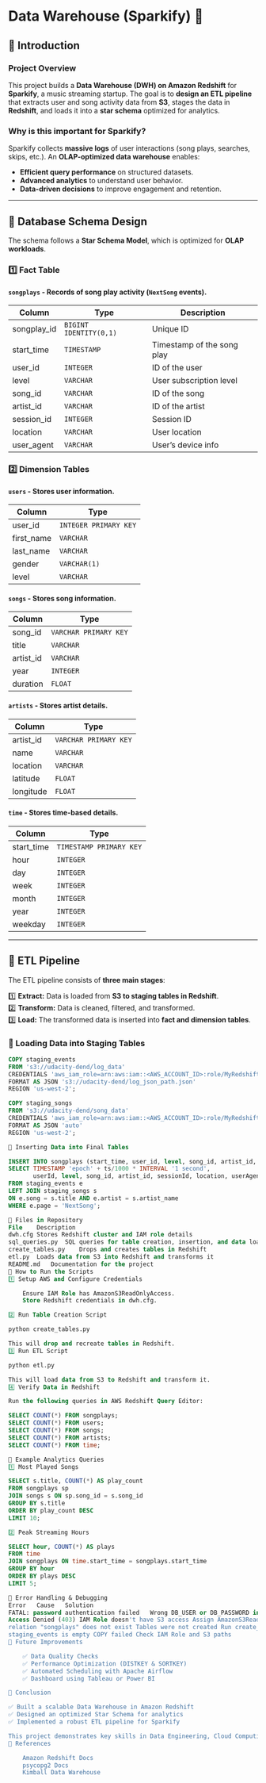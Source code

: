 # Data Warehouse (Sparkify) 🚀

## 📌 Introduction

### Project Overview
This project builds a **Data Warehouse (DWH) on Amazon Redshift** for **Sparkify**, a music streaming startup. The goal is to **design an ETL pipeline** that extracts user and song activity data from **S3**, stages the data in **Redshift**, and loads it into a **star schema** optimized for analytics.

### Why is this important for Sparkify?
Sparkify collects **massive logs** of user interactions (song plays, searches, skips, etc.). An **OLAP-optimized data warehouse** enables:
- **Efficient query performance** on structured datasets.
- **Advanced analytics** to understand user behavior.
- **Data-driven decisions** to improve engagement and retention.

---

## 📌 Database Schema Design

The schema follows a **Star Schema Model**, which is optimized for **OLAP workloads**.

### 1️⃣ Fact Table
#### `songplays` - Records of song play activity (`NextSong` events).

| Column        | Type                     | Description                 |
|--------------|-------------------------|-----------------------------|
| songplay_id  | `BIGINT IDENTITY(0,1)`  | Unique ID                   |
| start_time   | `TIMESTAMP`             | Timestamp of the song play  |
| user_id      | `INTEGER`               | ID of the user              |
| level        | `VARCHAR`               | User subscription level     |
| song_id      | `VARCHAR`               | ID of the song              |
| artist_id    | `VARCHAR`               | ID of the artist            |
| session_id   | `INTEGER`               | Session ID                  |
| location     | `VARCHAR`               | User location               |
| user_agent   | `VARCHAR`               | User’s device info          |

### 2️⃣ Dimension Tables

#### `users` - Stores user information.

| Column      | Type      |
|------------|----------|
| user_id    | `INTEGER PRIMARY KEY` |
| first_name | `VARCHAR` |
| last_name  | `VARCHAR` |
| gender     | `VARCHAR(1)` |
| level      | `VARCHAR` |

#### `songs` - Stores song information.

| Column     | Type      |
|------------|----------|
| song_id    | `VARCHAR PRIMARY KEY` |
| title      | `VARCHAR` |
| artist_id  | `VARCHAR` |
| year       | `INTEGER` |
| duration   | `FLOAT` |

#### `artists` - Stores artist details.

| Column     | Type      |
|------------|----------|
| artist_id  | `VARCHAR PRIMARY KEY` |
| name       | `VARCHAR` |
| location   | `VARCHAR` |
| latitude   | `FLOAT` |
| longitude  | `FLOAT` |

#### `time` - Stores time-based details.

| Column     | Type      |
|------------|----------|
| start_time | `TIMESTAMP PRIMARY KEY` |
| hour       | `INTEGER` |
| day        | `INTEGER` |
| week       | `INTEGER` |
| month      | `INTEGER` |
| year       | `INTEGER` |
| weekday    | `INTEGER` |

---

## 📌 ETL Pipeline

The ETL pipeline consists of **three main stages**:

1️⃣ **Extract:** Data is loaded from **S3 to staging tables in Redshift**.  
2️⃣ **Transform:** Data is cleaned, filtered, and transformed.  
3️⃣ **Load:** The transformed data is inserted into **fact and dimension tables**.

### 🔹 Loading Data into Staging Tables
```sql
COPY staging_events 
FROM 's3://udacity-dend/log_data'
CREDENTIALS 'aws_iam_role=arn:aws:iam::<AWS_ACCOUNT_ID>:role/MyRedshiftRole'
FORMAT AS JSON 's3://udacity-dend/log_json_path.json'
REGION 'us-west-2';

COPY staging_songs 
FROM 's3://udacity-dend/song_data'
CREDENTIALS 'aws_iam_role=arn:aws:iam::<AWS_ACCOUNT_ID>:role/MyRedshiftRole'
FORMAT AS JSON 'auto'
REGION 'us-west-2';

🔹 Inserting Data into Final Tables

INSERT INTO songplays (start_time, user_id, level, song_id, artist_id, session_id, location, user_agent)
SELECT TIMESTAMP 'epoch' + ts/1000 * INTERVAL '1 second',
       userId, level, song_id, artist_id, sessionId, location, userAgent
FROM staging_events e
LEFT JOIN staging_songs s
ON e.song = s.title AND e.artist = s.artist_name
WHERE e.page = 'NextSong';

📌 Files in Repository
File	Description
dwh.cfg	Stores Redshift cluster and IAM role details
sql_queries.py	SQL queries for table creation, insertion, and data loading
create_tables.py	Drops and creates tables in Redshift
etl.py	Loads data from S3 into Redshift and transforms it
README.md	Documentation for the project
📌 How to Run the Scripts
1️⃣ Setup AWS and Configure Credentials

    Ensure IAM Role has AmazonS3ReadOnlyAccess.
    Store Redshift credentials in dwh.cfg.

2️⃣ Run Table Creation Script

python create_tables.py

This will drop and recreate tables in Redshift.
3️⃣ Run ETL Script

python etl.py

This will load data from S3 to Redshift and transform it.
4️⃣ Verify Data in Redshift

Run the following queries in AWS Redshift Query Editor:

SELECT COUNT(*) FROM songplays;
SELECT COUNT(*) FROM users;
SELECT COUNT(*) FROM songs;
SELECT COUNT(*) FROM artists;
SELECT COUNT(*) FROM time;

📌 Example Analytics Queries
1️⃣ Most Played Songs

SELECT s.title, COUNT(*) AS play_count
FROM songplays sp
JOIN songs s ON sp.song_id = s.song_id
GROUP BY s.title
ORDER BY play_count DESC
LIMIT 10;

2️⃣ Peak Streaming Hours

SELECT hour, COUNT(*) AS plays
FROM time
JOIN songplays ON time.start_time = songplays.start_time
GROUP BY hour
ORDER BY plays DESC
LIMIT 5;

📌 Error Handling & Debugging
Error	Cause	Solution
FATAL: password authentication failed	Wrong DB_USER or DB_PASSWORD in dwh.cfg	Correct credentials
Access Denied (403)	IAM Role doesn't have S3 access	Assign AmazonS3ReadOnlyAccess
relation "songplays" does not exist	Tables were not created	Run create_tables.py
staging_events is empty	COPY failed	Check IAM Role and S3 paths
📌 Future Improvements

    ✅ Data Quality Checks
    ✅ Performance Optimization (DISTKEY & SORTKEY)
    ✅ Automated Scheduling with Apache Airflow
    ✅ Dashboard using Tableau or Power BI

📌 Conclusion

✅ Built a scalable Data Warehouse in Amazon Redshift
✅ Designed an optimized Star Schema for analytics
✅ Implemented a robust ETL pipeline for Sparkify

This project demonstrates key skills in Data Engineering, Cloud Computing (AWS Redshift, S3, IAM), and SQL Query Optimization.
📌 References

    Amazon Redshift Docs
    psycopg2 Docs
    Kimball Data Warehouse

